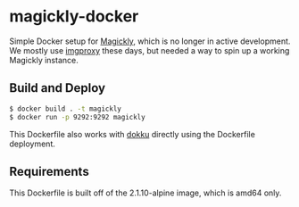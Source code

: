 # magickly-docker

Simple Docker setup for [Magickly](https://github.com/afeld/magickly), which is no longer in active development. We mostly use [imgproxy](https://imgproxy.net/) these days, but needed a way to spin up a working Magickly instance.

## Build and Deploy

```bash
$ docker build . -t magickly
$ docker run -p 9292:9292 magickly
```

This Dockerfile also works with [dokku](https://dokku.com/) directly using the Dockerfile deployment.

## Requirements

This Dockerfile is built off of the 2.1.10-alpine image, which is amd64 only.
